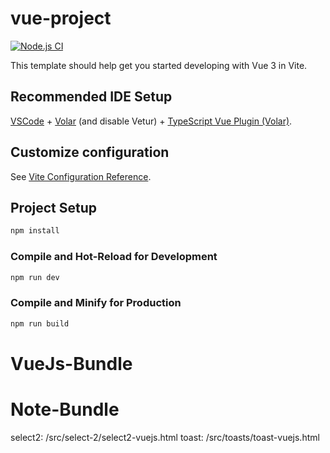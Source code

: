 # vue-project

[![Node.js CI](https://github.com/fanglong-it/VueJs-Bundle/actions/workflows/node.js.yml/badge.svg)](https://github.com/fanglong-it/VueJs-Bundle/actions/workflows/node.js.yml)

This template should help get you started developing with Vue 3 in Vite.

## Recommended IDE Setup

[VSCode](https://code.visualstudio.com/) + [Volar](https://marketplace.visualstudio.com/items?itemName=Vue.volar) (and disable Vetur) + [TypeScript Vue Plugin (Volar)](https://marketplace.visualstudio.com/items?itemName=Vue.vscode-typescript-vue-plugin).

## Customize configuration

See [Vite Configuration Reference](https://vitejs.dev/config/).

## Project Setup

```sh
npm install
```

### Compile and Hot-Reload for Development

```sh
npm run dev
```

### Compile and Minify for Production

```sh
npm run build
```
# VueJs-Bundle


# Note-Bundle
select2: /src/select-2/select2-vuejs.html
toast: /src/toasts/toast-vuejs.html
